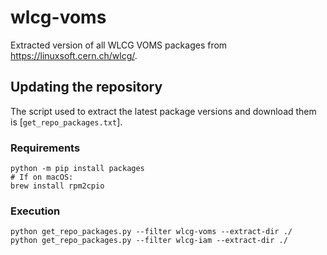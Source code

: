 # wlcg-voms
Extracted version of all WLCG VOMS packages from <https://linuxsoft.cern.ch/wlcg/>.

## Updating the repository

The script used to extract the latest package versions and download them is
[`get_repo_packages.txt`].

### Requirements

```shell
python -m pip install packages
# If on macOS:
brew install rpm2cpio
```

### Execution

```shell
python get_repo_packages.py --filter wlcg-voms --extract-dir ./
python get_repo_packages.py --filter wlcg-iam --extract-dir ./
```
